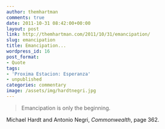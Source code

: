 ```yaml
---
author: themhartman
comments: true
date: 2011-10-31 08:42:00+00:00
layout: post
link: http://themhartman.com/2011/10/31/emancipation/
slug: emancipation
title: Emancipation...
wordpress_id: 16
post_format:
- Quote
tags:
- 'Proxima Estacion: Esperanza'
- unpublished
categories: commentary
image: /assets/img/hardtnegri.jpg
---
```


<blockquote>Emancipation is only the beginning.</blockquote>




Michael Hardt and Antonio Negri, _Commonwealth_, page 362.
